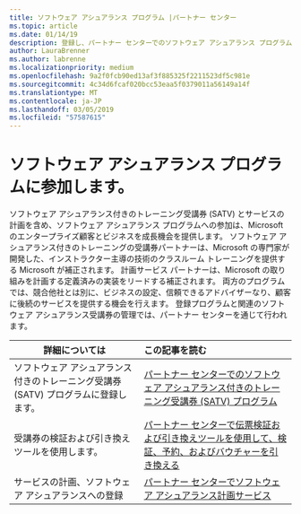 ```yaml
---
title: ソフトウェア アシュアランス プログラム |パートナー センター
ms.topic: article
ms.date: 01/14/19
description: 登録し、パートナー センターでのソフトウェア アシュアランス プログラムの管理
author: LauraBrenner
ms.author: labrenne
ms.localizationpriority: medium
ms.openlocfilehash: 9a2f0fcb90ed13af3f885325f2211523df5c981e
ms.sourcegitcommit: 4c34d6fcaf020bcc53eaa5f0379011a56149a14f
ms.translationtype: MT
ms.contentlocale: ja-JP
ms.lasthandoff: 03/05/2019
ms.locfileid: "57587615"
---
```

# <a name="participate-in-software-assurance-programs"></a>ソフトウェア アシュアランス プログラムに参加します。

ソフトウェア アシュアランス付きのトレーニング受講券 (SATV) とサービスの計画を含め、ソフトウェア アシュアランス プログラムへの参加は、Microsoft のエンタープライズ顧客とビジネスを成長機会を提供します。 ソフトウェア アシュアランス付きのトレーニングの受講券パートナーは、Microsoft の専門家が開発した、インストラクター主導の技術のクラスルーム トレーニングを提供する Microsoft が補正されます。 計画サービス パートナーは、Microsoft の取り組みを計画する定義済みの実装をリードする補正されます。 両方のプログラムでは、競合他社とは別に、ビジネスの設定、信頼できるアドバイザーなり、顧客に後続のサービスを提供する機会を行えます。 登録プログラムと関連のソフトウェア アシュアランス受講券の管理では、パートナー センターを通じて行われます。

|**詳細については**   |**この記事を読む**   |
|--------------------------|:------------------|
|ソフトウェア アシュアランス付きのトレーニング受講券 (SATV) プログラムに登録します。|[パートナー センターでのソフトウェア アシュアランス付きのトレーニング受講券 (SATV) プログラム](software-assurance-satv.md)|
|受講券の検証および引き換えツールを使用します。|[パートナー センターで伝票検証および引き換えツールを使用して、検証、予約、およびバウチャーを引き換える](voucher-validation-tool.md)|
|サービスの計画、ソフトウェア アシュアランスへの登録|[パートナー センターでソフトウェア アシュアランス計画サービス](software-assurance-dps.md) 


